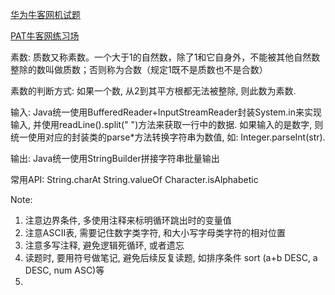 [华为牛客网机试题](https://www.nowcoder.com/exam/oj/ta?tpId=37)

[PAT牛客网练习场](https://www.nowcoder.com/pat)



素数: 质数又称素数。一个大于1的自然数，除了1和它自身外，不能被其他自然数整除的数叫做质数；否则称为合数（规定1既不是质数也不是合数）

素数的判断方式: 如果一个数, 从2到其平方根都无法被整除, 则此数为素数.

输入: Java统一使用BufferedReader+InputStreamReader封装System.in来实现输入, 并使用readLine().split(" ")方法来获取一行中的数据. 
如果输入的是数字, 则统一使用对应的封装类的parse*方法转换字符串为数值, 如: Integer.parseInt(str).

输出: Java统一使用StringBuilder拼接字符串批量输出


常用API:
String.charAt
String.valueOf
Character.isAlphabetic


Note:
1. 注意边界条件, 多使用注释来标明循环跳出时的变量值
2. 注意ASCII表, 需要记住数字类字符, 和大小写字母类字符的相对位置
3. 注意多写注释, 避免逻辑死循环, 或者遗忘
4. 读题时, 要用符号做笔记, 避免后续反复读题, 如排序条件 sort (a+b DESC, a DESC, num ASC)等
5. 

